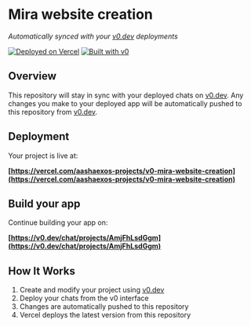 # Mira website creation

*Automatically synced with your [v0.dev](https://v0.dev) deployments*

[![Deployed on Vercel](https://img.shields.io/badge/Deployed%20on-Vercel-black?style=for-the-badge&logo=vercel)](https://vercel.com/aashaexos-projects/v0-mira-website-creation)
[![Built with v0](https://img.shields.io/badge/Built%20with-v0.dev-black?style=for-the-badge)](https://v0.dev/chat/projects/AmjFhLsdGgm)

## Overview

This repository will stay in sync with your deployed chats on [v0.dev](https://v0.dev).
Any changes you make to your deployed app will be automatically pushed to this repository from [v0.dev](https://v0.dev).

## Deployment

Your project is live at:     

**[https://vercel.com/aashaexos-projects/v0-mira-website-creation](https://vercel.com/aashaexos-projects/v0-mira-website-creation)**

## Build your app

Continue building your app on:

**[https://v0.dev/chat/projects/AmjFhLsdGgm](https://v0.dev/chat/projects/AmjFhLsdGgm)**

## How It Works

1. Create and modify your project using [v0.dev](https://v0.dev)
2. Deploy your chats from the v0 interface
3. Changes are automatically pushed to this repository
4. Vercel deploys the latest version from this repository
